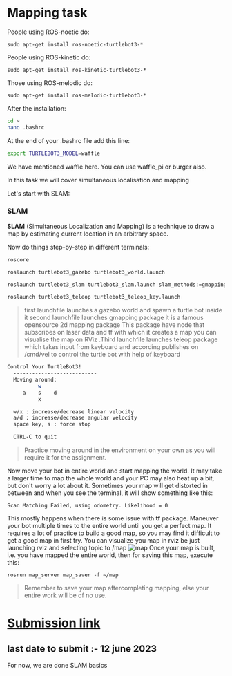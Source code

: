 # Mapping task

People using ROS-noetic do:

`sudo apt-get install ros-noetic-turtlebot3-*`

People using ROS-kinetic do:

`sudo apt-get install ros-kinetic-turtlebot3-*`

Those using ROS-melodic do:

`sudo apt-get install ros-melodic-turtlebot3-*`

After the installation:

```bash
cd ~
nano .bashrc
```

At the end of your .bashrc file add this line:

```bash
export TURTLEBOT3_MODEL=waffle
```


We have mentioned waffle here. You can use waffle_pi or burger also.

In this task we will cover simultaneous localisation and mapping



Let's start with SLAM:

### SLAM

**SLAM** (Simultaneous Localization and Mapping) is a technique to draw a map by estimating current location in an arbitrary space. 

Now do things step-by-step in different terminals:
```bash
roscore

roslaunch turtlebot3_gazebo turtlebot3_world.launch

roslaunch turtlebot3_slam turtlebot3_slam.launch slam_methods:=gmapping

roslaunch turtlebot3_teleop turtlebot3_teleop_key.launch

```
>first launchfile launches a gazebo world and spawn a turtle bot inside it
>second launchfile launches gmapping package it is a famous opensource 2d mapping package This package have node that subscribes on laser data and tf with which it creates a map you can visualise the map on RViz
>.Third launchfile launches teleop package which takes input from keyboard and according publishes on /cmd/vel to control the turtle bot with help of keyboard
```bash
Control Your TurtleBot3!
  ---------------------------
  Moving around:
          w
     a    s    d
          x

  w/x : increase/decrease linear velocity
  a/d : increase/decrease angular velocity
  space key, s : force stop

  CTRL-C to quit

```

> Practice moving around in the environment on your own as you will require it for the assignment.


Now move your bot in entire world and start mapping the world.
It may take a larger time to map the whole world and your PC may also heat up a bit, but don't worry a lot about it.
Sometimes your map will get distorted in between and when you see the terminal, it will show something like this:

 `Scan Matching Failed, using odometry. Likelihood = 0`

This mostly happens when there is some issue with **tf** package. Maneuver your bot multiple times to the entire world until you get a perfect map.
It requires a lot of practice to build a good map, so you may find it difficult to get a good map in first try. 
You can visualize you map in rviz be just launching rviz and selecting topic to /map
![map](https://github.com/panchal-harsh/Robotics-Camp-2023/blob/main/Phase1-Week2/ROS_specialization/images/14629942916859263.png)
Once your map is built, i.e. you have mapped the entire world, then for saving this map, execute this:

`rosrun map_server map_saver -f ~/map`
> Remember to save your map aftercompleting mapping, else your entire work will be of no use.

# [Submission link ](https://forms.gle/YEZacNvAEBcZq3pAA)
## last date to submit :- 12 june 2023
For now, we are done SLAM basics

